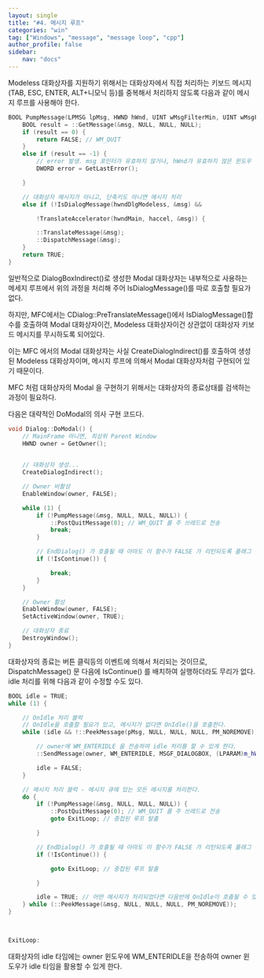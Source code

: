 ```yaml
---
layout: single
title: "#4. 메시지 루프"
categories: "win"
tag: ["Windows", "message", "message loop", "cpp"]
author_profile: false
sidebar: 
    nav: "docs"
---
```


Modeless 대화상자를 지원하기 위해서는 대화상자에서 직접 처리하는 키보드 메시지(TAB, ESC, ENTER, ALT+니모닉 등)를 중복해서 처리하지 않도록 다음과 같이 메시지 루프를 사용해야 한다.

```cpp
BOOL PumpMessage(LPMSG lpMsg, HWND hWnd, UINT wMsgFilterMin, UINT wMsgFilterMax) {
    BOOL result = ::GetMessage(&msg, NULL, NULL, NULL);
    if (result == 0) {
        return FALSE; // WM_QUIT
    }
    else if (result == -1) {
        // error 발생. msg 포인터가 유효하지 않거나, hWnd가 유효하지 않은 윈도우 핸들인 경우
        DWORD error = GetLastError();

    }

    // 대화상자 메시지가 아니고, 단축키도 아니면 메시지 처리
    else if (!IsDialogMessage(hwndDlgModeless, &msg) &&

        !TranslateAccelerator(hwndMain, haccel, &msg)) {        

        ::TranslateMessage(&msg);
        ::DispatchMessage(&msg);
    }
    return TRUE;
}
```

일반적으로 DialogBoxIndirect()로 생성한 Modal 대화상자는 내부적으로 사용하는 메세지 루프에서 위의 과정을 처리해 주어 IsDialogMessage()를 따로 호출할 필요가 없다.

하지만, MFC에서는 CDialog::PreTranslateMessage()에서 IsDialogMessage()함수를 호출하여 Modal 대화상자이건, Modeless 대화상자이건 상관없이 대화상자 키보드 메시지를 무시하도록 되어있다.

이는 MFC 에서의 Modal 대화상자는 사실 CreateDialogIndirect()를 호출하여 생성된 Modeless 대화상자이며, 메시지 루프에 의해서 Modal 대화상자처럼 구현되어 있기 때문이다.

MFC 처럼 대화상자의 Modal 을 구현하기 위해서는 대화상자의 종료상태를 검색하는 과정이 필요하다.

다음은 대략적인 DoModal의 의사 구현 코드다.

 
```cpp
void Dialog::DoModal() {
    // MainFrame 아니면, 최상위 Parent Window
    HWND owner = GetOwner();

 
    // 대화상자 생성...
    CreateDialogIndirect();

    // Owner 비활성
    EnableWindow(owner, FALSE);

    while (1) {
        if (!PumpMessage(&msg, NULL, NULL, NULL)) {
            ::PostQuitMessage(0); // WM_QUIT 를 주 쓰레드로 전송
            break;
        }

        // EndDialog() 가 호출될 때 아마도 이 함수가 FALSE 가 리턴되도록 플래그 설정을 해야 한다.
        if (!IsContinue()) {  

            break;
        }
    }

    // Owner 활성
    EnableWindow(owner, FALSE);
    SetActiveWindow(owner, TRUE);

    // 대화상자 종료
    DestroyWindow();
}
```

대화상자의 종료는 버튼 클릭등의 이벤트에 의해서 처리되는 것이므로, DispatchMessage() 문 다음에 IsContinue() 를 배치하여 실행하더라도 무리가 없다.
idle 처리를 위해 다음과 같이 수정할 수도 있다.

 
```cpp
BOOL idle = TRUE;
while (1) {

    // OnIdle 처리 블럭
    // OnIdle을 호출할 필요가 있고, 메시지가 없다면 OnIdle()을 호출한다.
    while (idle && !::PeekMessage(pMsg, NULL, NULL, NULL, PM_NOREMOVE)) {

        // owner에 WM_ENTERIDLE 을 전송하여 idle 처리를 할 수 있게 한다.
        ::SendMessage(owner, WM_ENTERIDLE, MSGF_DIALOGBOX, (LPARAM)m_hWnd);

        idle = FALSE;
    }

    // 메시지 처리 블럭 - 메시지 큐에 있는 모든 메시지를 처리한다.
    do {
        if (!PumpMessage(&msg, NULL, NULL, NULL)) {
            ::PostQuitMessage(0); // WM_QUIT 를 주 쓰레드로 전송
            goto ExitLoop; // 중첩된 루프 탈출

        }

        // EndDialog() 가 호출될 때 아마도 이 함수가 FALSE 가 리턴되도록 플래그 설정을 해야 한다.
        if (!IsContinue()) {  

            goto ExitLoop; // 중첩된 루프 탈출

        }

        idle = TRUE; // 어떤 메시지가 처리되었다면 다음번에 OnIdle이 호출될 수 있게 한다.
    } while (::PeekMessage(&msg, NULL, NULL, NULL, PM_NOREMOVE));
}

 

ExitLoop:
```
 

대화상자의 idle 타임에는 owner 윈도우에 WM_ENTERIDLE을 전송하여 owner 윈도우가 idle 타임을 활용할 수 있게 한다.

 